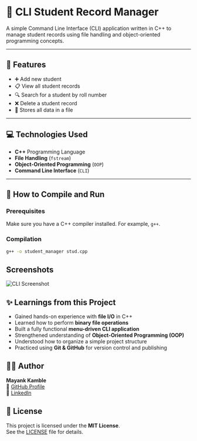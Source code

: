 # 🧾 CLI Student Record Manager

A simple Command Line Interface (CLI) application written in C++ to manage student records using file handling and object-oriented programming concepts.

---

## 🚀 Features

- ➕ Add new student
- 📋 View all student records
- 🔍 Search for a student by roll number
- ❌ Delete a student record
- 💾 Stores all data in a file 

---

## 💻 Technologies Used

- **C++** Programming Language
- **File Handling** (`fstream`)
- **Object-Oriented Programming** (`OOP`)
- **Command Line Interface** (`CLI`)

---
## 🧾 How to Compile and Run

### Prerequisites

Make sure you have a C++ compiler installed. For example, `g++`.

### Compilation

```bash
g++ -o student_manager stud.cpp
```

## Screenshots

![CLI Screenshot](https://raw.githubusercontent.com/CoderMak25/StudentRecordManager/refs/heads/master/screenshot1.png)

## ✨ Learnings from this Project

- Gained hands-on experience with **file I/O** in C++
- Learned how to perform **binary file operations**
- Built a fully functional **menu-driven CLI application**
- Strengthened understanding of **Object-Oriented Programming (OOP)**
- Understood how to organize a simple project structure
- Practiced using **Git & GitHub** for version control and publishing

## 🙋‍♂️ Author

**Mayank Kamble**  
📘 [GitHub Profile](https://github.com/CoderMak25)  
💼 [LinkedIn](https://www.linkedin.com/in/mayank-kamble-9aaa4232b/) 
## 📜 License

This project is licensed under the **MIT License**.  
See the [LICENSE](./LICENSE) file for details.
